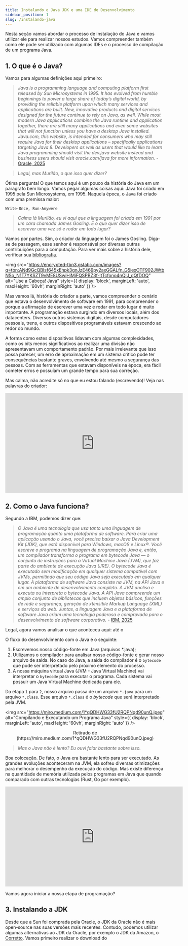 ```yaml
---
title: Instalando o Java JDK e uma IDE de Desenvolvimento
sidebar_position: 1
slug: /instalando-java
---
```


Nesta seção vamos abordar o processo de instalação do Java e vamos utilizar ele para realizar nossos estudos. Vamos compreender também como ele pode ser utilizado com algumas IDEs e o processo de compilação de um programa Java.

## 1. O que é o Java?

Vamos para algumas definições aqui primeiro:

> *Java is a programming language and computing platform first released by Sun Microsystems in 1995. It has evolved from humble beginnings to power a large share of today’s digital world, by providing the reliable platform upon which many services and applications are built. New, innovative products and digital services designed for the future continue to rely on Java, as well. While most modern Java applications combine the Java runtime and application together, there are still many applications and even some websites that will not function unless you have a desktop Java installed. Java.com, this website, is intended for consumers who may still require Java for their desktop applications – specifically applications targeting Java 8. Developers as well as users that would like to learn Java programming should visit the dev.java website instead and business users should visit oracle.com/java for more information.* - [Oracle, 2025](https://www.java.com/en/download/help/whatis_java.html)

> *Legal, mas Murilão, o que isso quer dizer?*

Ótima pergunta! O que temos aqui é um pouco da história do Java em um paragrafo bem longo. Vamos pegar algumas coisas aqui: Java foi criado em 1995 pela Sun Microsystems, em 1995. Naquela época, o Java foi criado com uma premissa maior:

`Write-Once, Run-Anywere`

> *Calma lá Murilão, eu vi aqui que a linguagem foi criada em 1991 por um cara chamada James Gosling. E o que quer dizer isso de escrever uma vez só e rodar em todo lugar?*

Vamos por partes. Sim, o criador da linguagem foi o James Gosling. Diga-se de passagem, esse senhor é responsável por diversas outras contribuições para a computação. Para ver mais sobre a história dele, verificar sua [bibliografia](https://computerhistory.org/profile/james-gosling/).

<img 
  src="https://encrypted-tbn3.gstatic.com/images?q=tbn:ANd9GcQBIsf645xEhpk3gnJzE469py2axGGALfn_G5iexOTF902JWtbNSo_N1T7YKSZT9vME8USwjHiMiFQSPBZ3f-ltTcfono4nQIJ_dQfDOQ"
  alt="Use a Cabeça! Java"
  style={{ 
    display: 'block',
    marginLeft: 'auto',
    maxHeight: '60vh',
    marginRight: 'auto'
  }} 
/>
<br/>

Mas vamos lá, história do criador a parte, vamos compreender o cenário que estava o desenvolvimento de software em 1991, para compreender o porque a afirmação de escrever uma vez e rodar em todo lugar é muito importante. A programação estava surgindo em diversos locais, além dos datacenters. Diversos outros sistemas digitais, desde computadores pessoais, trens, e outros dispositivos programáveis estavam crescendo ao redor do mundo.

A forma como estes dispositivos lidavam com algumas complexidades, como os bits menos significativos ao realizar uma divisão não apresentavam um comportamento padrão. Por mais irrelevante que isso possa parecer, um erro de aproximação em um sistema crítico pode ter consequências bastante graves, envolvendo até mesmo a segurança das pessoas. Com as ferramentas que estavam disponíveis na época, era fácil cometer erros e possuíam um grande tempo para sua correção.

Mas calma, não acredite só no que eu estou falando (escrevendo)! Veja nas palavras do criador:

<iframe width="560" height="315" src="https://www.youtube.com/embed/6iP376VwcjY?si=NIpI3qke2vW80MRq" title="YouTube video player" frameborder="0" allow="accelerometer; autoplay; clipboard-write; encrypted-media; gyroscope; picture-in-picture; web-share" referrerpolicy="strict-origin-when-cross-origin" allowfullscreen style={{ 
    display: 'block',
    marginLeft: 'auto',
    maxHeight: '60vh',
    marginRight: 'auto'
  }}></iframe>


## 2. Como o Java funciona?

Segundo a IBM, podemos dizer que:

> *O Java é uma tecnologia que usa tanto uma linguagem de programação quanto uma plataforma de software. Para criar uma aplicação usando o Java, você precisa baixar o Java Development Kit (JDK), que está disponível para Windows, macOS e Linux®. Você escreve o programa na linguagem de programação Java e, então, um compilador transforma o programa em bytecode Java — o conjunto de instruções para a Virtual Machine Java (JVM), que faz parte do ambiente de execução Java (JRE). O bytecode Java é executado sem modificação em qualquer sistema compatível com JVMs, permitindo que seu código Java seja executado em qualquer lugar. A plataforma de software Java consiste na JVM, na API Java e em um ambiente de desenvolvimento completo. A JVM analisa e executa ou interpreta o bytecode Java. A API Java compreende um amplo conjunto de bibliotecas que incluem objetos básicos, funções de rede e segurança, geração de xtensible Markup Language (XML) e serviços da web. Juntas, a linguagem Java e a plataforma de software Java criam uma tecnologia poderosa e comprovada para o desenvolvimento de software corporativo.* - [IBM, 2025](https://www.ibm.com/br-pt/think/topics/java)

Legal, agora vamos analisar o que aconteceu aqui: até o 

O fluxo do desenvolvimento com o Java é o seguinte:

1. Escrevemos nosso código-fonte em Java (arquivos *.java);
2. Utilizamos o compilador para analisar nosso código-fonte e gerar nosso arquivo de saída. No caso do Java, a saída do compilador é o `bytecode` que pode ser interpretado pelo próximo elemento do processo.
3. A nossa máquina virtual Java (JVM - Java Virtual Machine) vai interpretar o `bytecode` para executar o programa. Cada sistema vai possuir um Java Virtual Machine dedicada para ele.

Da etapa `1` para `2`, nosso arquivo passa de um arquivo `*.java` para um arquivo `*.class`. Esse arquivo `*.class` é o *bytecode* que será interpretado pela JVM.

<img 
  src="https://miro.medium.com/1*qQDHWG33fU2RQPNqd90unQ.jpeg"
  alt="Compilando e Executando um Programa Java"
  style={{ 
    display: 'block',
    marginLeft: 'auto',
    maxHeight: '60vh',
    marginRight: 'auto'
  }} 
/>
<br/>
<p align="center">Retirado de (https://miro.medium.com/1*qQDHWG33fU2RQPNqd90unQ.jpeg)</p>


> *Mas o Java não é lento? Eu ouvi falar bastante sobre isso.*

Boa colocação. De fato, o Java era bastante lento para ser executado. As grandes evoluções aconteceram na JVM, ela sofreu diversas otimizações para melhorar o desempenho da execução do código. Mas existe diferença na quantidade de memória utilizada pelos programas em Java que quando comparado com outras tecnologias (Rust, Go por exemplo).

<iframe width="560" height="315" src="https://www.youtube.com/embed/cAoymPToQdg?si=Y8mIPoGFOybc5DNi" title="YouTube video player" frameborder="0" allow="accelerometer; autoplay; clipboard-write; encrypted-media; gyroscope; picture-in-picture; web-share" referrerpolicy="strict-origin-when-cross-origin" allowfullscreen style={{ 
    display: 'block',
    marginLeft: 'auto',
    maxHeight: '60vh',
    marginRight: 'auto'
  }}></iframe>

Vamos agora iniciar a nossa etapa de programação?

## 3. Instalando a JDK

Desde que a Sun foi comprada pela Oracle, o JDK da Oracle não é mais open-source nas suas versões mais recentes. Contudo, podemos utilizar algumas alternativas ao JDK da Oracle, por exemplo o JDK da Amazon, o [Corretto](https://aws.amazon.com/pt/corretto/). Vamos primeiro realizar o download do 